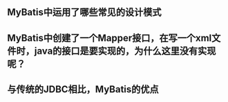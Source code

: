 ## MyBatis中运用了哪些常见的设计模式

## MyBatis中创建了一个Mapper接口，在写一个xml文件时，java的接口是要实现的，为什么这里没有实现呢？

## 与传统的JDBC相比，MyBatis的优点